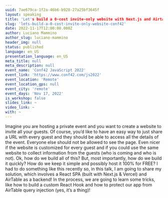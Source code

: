 ```yaml
---
uuid: 7ae679ca-1f2a-46b6-b928-27a25bf3645f
layout: speaking
title: 'Let's build a 0-cost invite-only website with Next.js and Airtable!'
slug: 'lets-build-a-0-cost-invite-only-website-conf42'
date: 2022-11-17T12:00:00.000Z
author: Luciano Mammino
author_slug: luciano-mammino
header_img: null
status: published
language: en_US
presentation_language: en_US
meta_title: null
meta_description: null
event_name: 'Conf42 JavaScript 2022'
event_link: 'https://www.conf42.com/js2022'
event_location: 'Remote'
event_location_gps: null
event_city: 'remote'
event_days: 'Nov 17, 2022'
is_workshop: false
slides_link: ~
video_link: ~
with: ~
---
```


Imagine you are hosting a private event and you want to create a website to invite all your guests. Of course, you’d like to have an easy way to just share a URL with every guest and they should be able to access all the details of the event. Everyone else should not be allowed to see the page. Even nicer if the website is customized for every guest and if you could use the same website to collect information from the guests (who is coming and who is not). Ok, how do we build all of this? But, most importantly, how do we build it quickly? How do we keep it simple and possibly host it 100% for FREE? I had to do something like this recently so, in this talk, I am going to share my solution, which involves a React SPA (built with Next.js & Vercel) and AirTable as a backend! In the process, we are going to learn some tricks, like how to build a custom React Hook and how to protect our app from AirTable query injection (yes, it’s a thing)!

